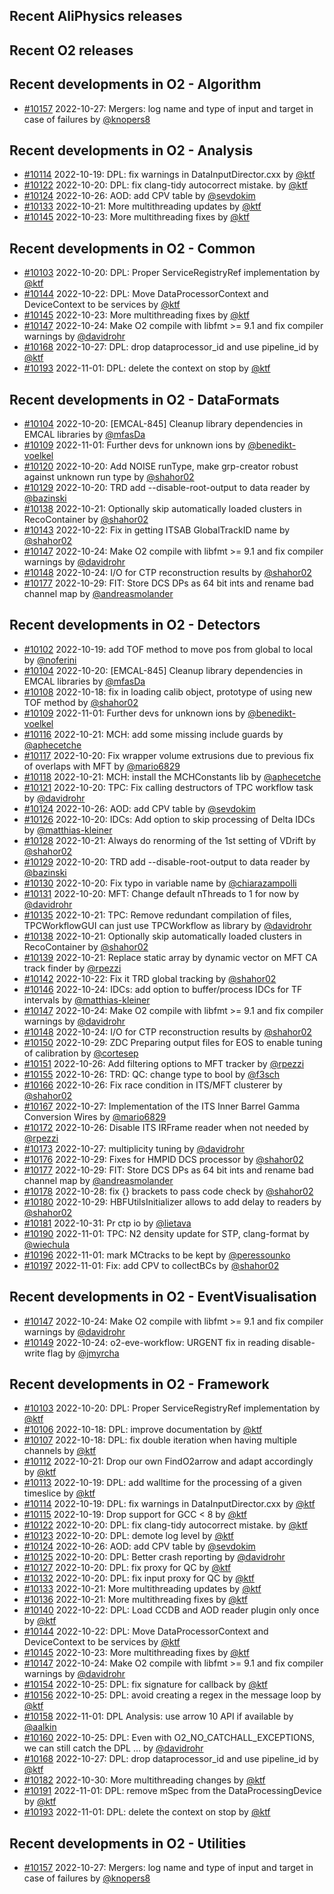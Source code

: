 ## Recent AliPhysics releases
## Recent O2 releases
## Recent developments in O2 - Algorithm
- [\#10157](https://github.com/AliceO2Group/AliceO2/pull/10157) 2022-10-27: Mergers: log name and type of input and target in case of failures by [@knopers8](https://github.com/knopers8)
## Recent developments in O2 - Analysis
- [\#10114](https://github.com/AliceO2Group/AliceO2/pull/10114) 2022-10-19: DPL: fix warnings in DataInputDirector.cxx by [@ktf](https://github.com/ktf)
- [\#10122](https://github.com/AliceO2Group/AliceO2/pull/10122) 2022-10-20: DPL: fix clang-tidy autocorrect mistake. by [@ktf](https://github.com/ktf)
- [\#10124](https://github.com/AliceO2Group/AliceO2/pull/10124) 2022-10-26: AOD: add CPV table by [@sevdokim](https://github.com/sevdokim)
- [\#10133](https://github.com/AliceO2Group/AliceO2/pull/10133) 2022-10-21: More multithreading updates by [@ktf](https://github.com/ktf)
- [\#10145](https://github.com/AliceO2Group/AliceO2/pull/10145) 2022-10-23: More multithreading fixes by [@ktf](https://github.com/ktf)
## Recent developments in O2 - Common
- [\#10103](https://github.com/AliceO2Group/AliceO2/pull/10103) 2022-10-20: DPL: Proper ServiceRegistryRef implementation by [@ktf](https://github.com/ktf)
- [\#10144](https://github.com/AliceO2Group/AliceO2/pull/10144) 2022-10-22: DPL: Move DataProcessorContext and DeviceContext to be services by [@ktf](https://github.com/ktf)
- [\#10145](https://github.com/AliceO2Group/AliceO2/pull/10145) 2022-10-23: More multithreading fixes by [@ktf](https://github.com/ktf)
- [\#10147](https://github.com/AliceO2Group/AliceO2/pull/10147) 2022-10-24: Make O2 compile with libfmt >= 9.1 and fix compiler warnings by [@davidrohr](https://github.com/davidrohr)
- [\#10168](https://github.com/AliceO2Group/AliceO2/pull/10168) 2022-10-27: DPL: drop dataprocessor_id and use pipeline_id by [@ktf](https://github.com/ktf)
- [\#10193](https://github.com/AliceO2Group/AliceO2/pull/10193) 2022-11-01: DPL: delete the context on stop by [@ktf](https://github.com/ktf)
## Recent developments in O2 - DataFormats
- [\#10104](https://github.com/AliceO2Group/AliceO2/pull/10104) 2022-10-20: [EMCAL-845] Cleanup library dependencies in EMCAL libraries by [@mfasDa](https://github.com/mfasDa)
- [\#10109](https://github.com/AliceO2Group/AliceO2/pull/10109) 2022-11-01: Further devs for unknown ions by [@benedikt-voelkel](https://github.com/benedikt-voelkel)
- [\#10120](https://github.com/AliceO2Group/AliceO2/pull/10120) 2022-10-20: Add NOISE runType, make grp-creator robust against unknown run type by [@shahor02](https://github.com/shahor02)
- [\#10129](https://github.com/AliceO2Group/AliceO2/pull/10129) 2022-10-20: TRD add --disable-root-output to data reader by [@bazinski](https://github.com/bazinski)
- [\#10138](https://github.com/AliceO2Group/AliceO2/pull/10138) 2022-10-21: Optionally skip automatically loaded clusters in RecoContainer by [@shahor02](https://github.com/shahor02)
- [\#10143](https://github.com/AliceO2Group/AliceO2/pull/10143) 2022-10-22: Fix in getting ITSAB GlobalTrackID name by [@shahor02](https://github.com/shahor02)
- [\#10147](https://github.com/AliceO2Group/AliceO2/pull/10147) 2022-10-24: Make O2 compile with libfmt >= 9.1 and fix compiler warnings by [@davidrohr](https://github.com/davidrohr)
- [\#10148](https://github.com/AliceO2Group/AliceO2/pull/10148) 2022-10-24: I/O for CTP reconstruction results by [@shahor02](https://github.com/shahor02)
- [\#10177](https://github.com/AliceO2Group/AliceO2/pull/10177) 2022-10-29: FIT: Store DCS DPs as 64 bit ints and rename bad channel map by [@andreasmolander](https://github.com/andreasmolander)
## Recent developments in O2 - Detectors
- [\#10102](https://github.com/AliceO2Group/AliceO2/pull/10102) 2022-10-19: add TOF method to move pos from global to local by [@noferini](https://github.com/noferini)
- [\#10104](https://github.com/AliceO2Group/AliceO2/pull/10104) 2022-10-20: [EMCAL-845] Cleanup library dependencies in EMCAL libraries by [@mfasDa](https://github.com/mfasDa)
- [\#10108](https://github.com/AliceO2Group/AliceO2/pull/10108) 2022-10-18: fix in loading calib object, prototype of using new TOF method by [@shahor02](https://github.com/shahor02)
- [\#10109](https://github.com/AliceO2Group/AliceO2/pull/10109) 2022-11-01: Further devs for unknown ions by [@benedikt-voelkel](https://github.com/benedikt-voelkel)
- [\#10116](https://github.com/AliceO2Group/AliceO2/pull/10116) 2022-10-21: MCH: add some missing include guards by [@aphecetche](https://github.com/aphecetche)
- [\#10117](https://github.com/AliceO2Group/AliceO2/pull/10117) 2022-10-20: Fix wrapper volume extrusions due to previous fix of overlaps with MFT by [@mario6829](https://github.com/mario6829)
- [\#10118](https://github.com/AliceO2Group/AliceO2/pull/10118) 2022-10-21: MCH: install the MCHConstants lib by [@aphecetche](https://github.com/aphecetche)
- [\#10121](https://github.com/AliceO2Group/AliceO2/pull/10121) 2022-10-20: TPC: Fix calling destructors of TPC workflow task by [@davidrohr](https://github.com/davidrohr)
- [\#10124](https://github.com/AliceO2Group/AliceO2/pull/10124) 2022-10-26: AOD: add CPV table by [@sevdokim](https://github.com/sevdokim)
- [\#10126](https://github.com/AliceO2Group/AliceO2/pull/10126) 2022-10-20: IDCs: Add option to skip processing of Delta IDCs by [@matthias-kleiner](https://github.com/matthias-kleiner)
- [\#10128](https://github.com/AliceO2Group/AliceO2/pull/10128) 2022-10-21: Always do renorming of the 1st setting of VDrift by [@shahor02](https://github.com/shahor02)
- [\#10129](https://github.com/AliceO2Group/AliceO2/pull/10129) 2022-10-20: TRD add --disable-root-output to data reader by [@bazinski](https://github.com/bazinski)
- [\#10130](https://github.com/AliceO2Group/AliceO2/pull/10130) 2022-10-20: Fix typo in variable name by [@chiarazampolli](https://github.com/chiarazampolli)
- [\#10131](https://github.com/AliceO2Group/AliceO2/pull/10131) 2022-10-20: MFT: Change default nThreads to 1 for now by [@davidrohr](https://github.com/davidrohr)
- [\#10135](https://github.com/AliceO2Group/AliceO2/pull/10135) 2022-10-21: TPC: Remove redundant compilation of files, TPCWorkflowGUI can just use TPCWorkflow as library by [@davidrohr](https://github.com/davidrohr)
- [\#10138](https://github.com/AliceO2Group/AliceO2/pull/10138) 2022-10-21: Optionally skip automatically loaded clusters in RecoContainer by [@shahor02](https://github.com/shahor02)
- [\#10139](https://github.com/AliceO2Group/AliceO2/pull/10139) 2022-10-21: Replace static array by dynamic vector on MFT CA track finder by [@rpezzi](https://github.com/rpezzi)
- [\#10142](https://github.com/AliceO2Group/AliceO2/pull/10142) 2022-10-22: Fix it TRD global tracking by [@shahor02](https://github.com/shahor02)
- [\#10146](https://github.com/AliceO2Group/AliceO2/pull/10146) 2022-10-24: IDCs: add option to buffer/process IDCs for TF intervals by [@matthias-kleiner](https://github.com/matthias-kleiner)
- [\#10147](https://github.com/AliceO2Group/AliceO2/pull/10147) 2022-10-24: Make O2 compile with libfmt >= 9.1 and fix compiler warnings by [@davidrohr](https://github.com/davidrohr)
- [\#10148](https://github.com/AliceO2Group/AliceO2/pull/10148) 2022-10-24: I/O for CTP reconstruction results by [@shahor02](https://github.com/shahor02)
- [\#10150](https://github.com/AliceO2Group/AliceO2/pull/10150) 2022-10-29: ZDC Preparing output files for EOS to enable tuning of calibration by [@cortesep](https://github.com/cortesep)
- [\#10151](https://github.com/AliceO2Group/AliceO2/pull/10151) 2022-10-26: Add filtering options to MFT tracker by [@rpezzi](https://github.com/rpezzi)
- [\#10155](https://github.com/AliceO2Group/AliceO2/pull/10155) 2022-10-26: TRD: QC: change type to bool by [@f3sch](https://github.com/f3sch)
- [\#10166](https://github.com/AliceO2Group/AliceO2/pull/10166) 2022-10-26: Fix race condition in ITS/MFT clusterer by [@shahor02](https://github.com/shahor02)
- [\#10167](https://github.com/AliceO2Group/AliceO2/pull/10167) 2022-10-27: Implementation of the ITS Inner Barrel Gamma Conversion Wires by [@mario6829](https://github.com/mario6829)
- [\#10172](https://github.com/AliceO2Group/AliceO2/pull/10172) 2022-10-26: Disable ITS IRFrame reader when not needed by [@rpezzi](https://github.com/rpezzi)
- [\#10173](https://github.com/AliceO2Group/AliceO2/pull/10173) 2022-10-27: multiplicity tuning by [@davidrohr](https://github.com/davidrohr)
- [\#10176](https://github.com/AliceO2Group/AliceO2/pull/10176) 2022-10-29: Fixes for HMPID DCS processor by [@shahor02](https://github.com/shahor02)
- [\#10177](https://github.com/AliceO2Group/AliceO2/pull/10177) 2022-10-29: FIT: Store DCS DPs as 64 bit ints and rename bad channel map by [@andreasmolander](https://github.com/andreasmolander)
- [\#10178](https://github.com/AliceO2Group/AliceO2/pull/10178) 2022-10-28: fix {} brackets to pass code check by [@shahor02](https://github.com/shahor02)
- [\#10180](https://github.com/AliceO2Group/AliceO2/pull/10180) 2022-10-29: HBFUtilsInitializer allows to add delay to readers by [@shahor02](https://github.com/shahor02)
- [\#10181](https://github.com/AliceO2Group/AliceO2/pull/10181) 2022-10-31: Pr ctp io by [@lietava](https://github.com/lietava)
- [\#10190](https://github.com/AliceO2Group/AliceO2/pull/10190) 2022-11-01: TPC: N2 density update for STP, clang-format by [@wiechula](https://github.com/wiechula)
- [\#10196](https://github.com/AliceO2Group/AliceO2/pull/10196) 2022-11-01: mark MCtracks to be kept by [@peressounko](https://github.com/peressounko)
- [\#10197](https://github.com/AliceO2Group/AliceO2/pull/10197) 2022-11-01: Fix: add CPV to collectBCs by [@shahor02](https://github.com/shahor02)
## Recent developments in O2 - EventVisualisation
- [\#10147](https://github.com/AliceO2Group/AliceO2/pull/10147) 2022-10-24: Make O2 compile with libfmt >= 9.1 and fix compiler warnings by [@davidrohr](https://github.com/davidrohr)
- [\#10149](https://github.com/AliceO2Group/AliceO2/pull/10149) 2022-10-24: o2-eve-workflow: URGENT fix in reading disable-write flag by [@jmyrcha](https://github.com/jmyrcha)
## Recent developments in O2 - Framework
- [\#10103](https://github.com/AliceO2Group/AliceO2/pull/10103) 2022-10-20: DPL: Proper ServiceRegistryRef implementation by [@ktf](https://github.com/ktf)
- [\#10106](https://github.com/AliceO2Group/AliceO2/pull/10106) 2022-10-18: DPL: improve documentation by [@ktf](https://github.com/ktf)
- [\#10107](https://github.com/AliceO2Group/AliceO2/pull/10107) 2022-10-18: DPL: fix double iteration when having multiple channels by [@ktf](https://github.com/ktf)
- [\#10112](https://github.com/AliceO2Group/AliceO2/pull/10112) 2022-10-21: Drop our own FindO2arrow and adapt accordingly by [@ktf](https://github.com/ktf)
- [\#10113](https://github.com/AliceO2Group/AliceO2/pull/10113) 2022-10-19: DPL: add walltime for the processing of a given timeslice by [@ktf](https://github.com/ktf)
- [\#10114](https://github.com/AliceO2Group/AliceO2/pull/10114) 2022-10-19: DPL: fix warnings in DataInputDirector.cxx by [@ktf](https://github.com/ktf)
- [\#10115](https://github.com/AliceO2Group/AliceO2/pull/10115) 2022-10-19: Drop support for GCC < 8 by [@ktf](https://github.com/ktf)
- [\#10122](https://github.com/AliceO2Group/AliceO2/pull/10122) 2022-10-20: DPL: fix clang-tidy autocorrect mistake. by [@ktf](https://github.com/ktf)
- [\#10123](https://github.com/AliceO2Group/AliceO2/pull/10123) 2022-10-20: DPL: demote log level by [@ktf](https://github.com/ktf)
- [\#10124](https://github.com/AliceO2Group/AliceO2/pull/10124) 2022-10-26: AOD: add CPV table by [@sevdokim](https://github.com/sevdokim)
- [\#10125](https://github.com/AliceO2Group/AliceO2/pull/10125) 2022-10-20: DPL: Better crash reporting by [@davidrohr](https://github.com/davidrohr)
- [\#10127](https://github.com/AliceO2Group/AliceO2/pull/10127) 2022-10-20: DPL: fix proxy for QC by [@ktf](https://github.com/ktf)
- [\#10132](https://github.com/AliceO2Group/AliceO2/pull/10132) 2022-10-20: DPL: fix input proxy for QC by [@ktf](https://github.com/ktf)
- [\#10133](https://github.com/AliceO2Group/AliceO2/pull/10133) 2022-10-21: More multithreading updates by [@ktf](https://github.com/ktf)
- [\#10136](https://github.com/AliceO2Group/AliceO2/pull/10136) 2022-10-21: More multithreading fixes by [@ktf](https://github.com/ktf)
- [\#10140](https://github.com/AliceO2Group/AliceO2/pull/10140) 2022-10-22: DPL: Load CCDB and AOD reader plugin only once by [@ktf](https://github.com/ktf)
- [\#10144](https://github.com/AliceO2Group/AliceO2/pull/10144) 2022-10-22: DPL: Move DataProcessorContext and DeviceContext to be services by [@ktf](https://github.com/ktf)
- [\#10145](https://github.com/AliceO2Group/AliceO2/pull/10145) 2022-10-23: More multithreading fixes by [@ktf](https://github.com/ktf)
- [\#10147](https://github.com/AliceO2Group/AliceO2/pull/10147) 2022-10-24: Make O2 compile with libfmt >= 9.1 and fix compiler warnings by [@davidrohr](https://github.com/davidrohr)
- [\#10154](https://github.com/AliceO2Group/AliceO2/pull/10154) 2022-10-25: DPL: fix signature for callback by [@ktf](https://github.com/ktf)
- [\#10156](https://github.com/AliceO2Group/AliceO2/pull/10156) 2022-10-25: DPL: avoid creating a regex in the message loop by [@ktf](https://github.com/ktf)
- [\#10158](https://github.com/AliceO2Group/AliceO2/pull/10158) 2022-11-01: DPL Analysis: use arrow 10 API if available by [@aalkin](https://github.com/aalkin)
- [\#10160](https://github.com/AliceO2Group/AliceO2/pull/10160) 2022-10-25: DPL: Even with O2_NO_CATCHALL_EXCEPTIONS, we can still catch the DPL … by [@davidrohr](https://github.com/davidrohr)
- [\#10168](https://github.com/AliceO2Group/AliceO2/pull/10168) 2022-10-27: DPL: drop dataprocessor_id and use pipeline_id by [@ktf](https://github.com/ktf)
- [\#10182](https://github.com/AliceO2Group/AliceO2/pull/10182) 2022-10-30: More multithreading changes by [@ktf](https://github.com/ktf)
- [\#10191](https://github.com/AliceO2Group/AliceO2/pull/10191) 2022-11-01: DPL: remove mSpec from the DataProcessingDevice by [@ktf](https://github.com/ktf)
- [\#10193](https://github.com/AliceO2Group/AliceO2/pull/10193) 2022-11-01: DPL: delete the context on stop by [@ktf](https://github.com/ktf)
## Recent developments in O2 - Utilities
- [\#10157](https://github.com/AliceO2Group/AliceO2/pull/10157) 2022-10-27: Mergers: log name and type of input and target in case of failures by [@knopers8](https://github.com/knopers8)
